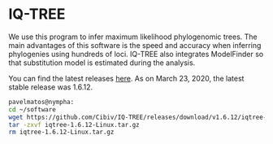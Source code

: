 # IQ-TREE
We use this program to infer maximum likelihood phylogenomic trees. The main advantages of this software is the speed and accuracy when inferring phylogenies using hundreds of loci. IQ-TREE also integrates ModelFinder so that substitution model is estimated during the analysis.

You can find the latest releases [here](https://github.com/Cibiv/IQ-TREE/releases). As on March 23, 2020, the latest stable release was 1.6.12.

```bash
pavelmatos@nympha:
cd ~/software
wget https://github.com/Cibiv/IQ-TREE/releases/download/v1.6.12/iqtree-1.6.12-Linux.tar.gz
tar -zxvf iqtree-1.6.12-Linux.tar.gz
rm iqtree-1.6.12-Linux.tar.gz
```

